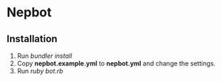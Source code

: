 # Nepbot

## Installation

1. Run *bundler install*
2. Copy **nepbot.example.yml** to **nepbot.yml** and change the settings.
3. Run *ruby bot.rb*